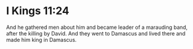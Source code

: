 # I Kings 11:24

And he gathered men about him and became leader of a marauding band, after the killing by David. And they went to Damascus and lived there and made him king in Damascus.
